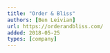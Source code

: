 ```yaml
---
title: "Order & Bliss"
authors: [Ben Leivian]
url: https://orderandbliss.com/
added: 2018-05-25
types: [company]
---
```

